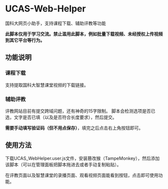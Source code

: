 # UCAS-Web-Helper
国科大网页小助手，支持课程下载、辅助评教等功能

**此脚本仅用于学习交流。禁止滥用此脚本，例如批量下载视频、未经授权上传视频到其它平台等行为。**

## 功能说明

### 课程下载

支持提取国科大智慧课堂视频的下载链接。

### 辅助评教

评教网站目前有提交跨域问题，还有神奇的15字限制。
脚本会检测选项是否已选，文字是否已填（以及是否符合长度要求），然后提交。

**需要手动填写验证码（但不用点保存）**，填完之后点击右上角按钮即可。

## 使用方法

下载UCAS_WebHelper.user.js文件，安装篡改猴（TampeMonkey），然后添加该脚本（可以在管理面板把脚本拖进去或者手动复制粘贴）。

在评教页面以及智慧课堂的录播页面、观看视频页面能看到按钮，点击即可使用功能。
